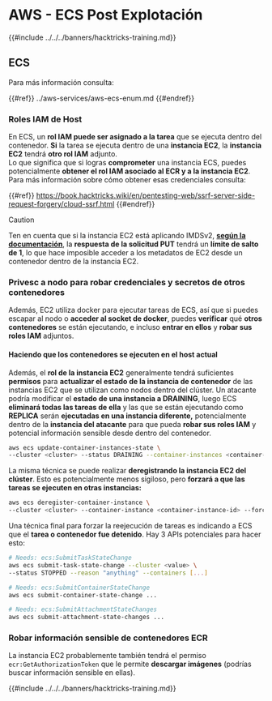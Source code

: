 # AWS - ECS Post Explotación

{{#include ../../../banners/hacktricks-training.md}}

## ECS

Para más información consulta:

{{#ref}}
../aws-services/aws-ecs-enum.md
{{#endref}}

### Roles IAM de Host

En ECS, un **rol IAM puede ser asignado a la tarea** que se ejecuta dentro del contenedor. **Si** la tarea se ejecuta dentro de una **instancia EC2**, la **instancia EC2** tendrá **otro rol IAM** adjunto.\
Lo que significa que si logras **comprometer** una instancia ECS, puedes potencialmente **obtener el rol IAM asociado al ECR y a la instancia EC2**. Para más información sobre cómo obtener esas credenciales consulta:

{{#ref}}
https://book.hacktricks.wiki/en/pentesting-web/ssrf-server-side-request-forgery/cloud-ssrf.html
{{#endref}}

> [!CAUTION]
> Ten en cuenta que si la instancia EC2 está aplicando IMDSv2, [**según la documentación**](https://docs.aws.amazon.com/AWSEC2/latest/UserGuide/instance-metadata-v2-how-it-works.html), la **respuesta de la solicitud PUT** tendrá un **límite de salto de 1**, lo que hace imposible acceder a los metadatos de EC2 desde un contenedor dentro de la instancia EC2.

### Privesc a nodo para robar credenciales y secretos de otros contenedores

Además, EC2 utiliza docker para ejecutar tareas de ECS, así que si puedes escapar al nodo o **acceder al socket de docker**, puedes **verificar** qué **otros contenedores** se están ejecutando, e incluso **entrar en ellos** y **robar sus roles IAM** adjuntos.

#### Haciendo que los contenedores se ejecuten en el host actual

Además, el **rol de la instancia EC2** generalmente tendrá suficientes **permisos** para **actualizar el estado de la instancia de contenedor** de las instancias EC2 que se utilizan como nodos dentro del clúster. Un atacante podría modificar el **estado de una instancia a DRAINING**, luego ECS **eliminará todas las tareas de ella** y las que se están ejecutando como **REPLICA** serán **ejecutadas en una instancia diferente,** potencialmente dentro de la **instancia del atacante** para que pueda **robar sus roles IAM** y potencial información sensible desde dentro del contenedor.
```bash
aws ecs update-container-instances-state \
--cluster <cluster> --status DRAINING --container-instances <container-instance-id>
```
La misma técnica se puede realizar **deregistrando la instancia EC2 del clúster**. Esto es potencialmente menos sigiloso, pero **forzará a que las tareas se ejecuten en otras instancias:**
```bash
aws ecs deregister-container-instance \
--cluster <cluster> --container-instance <container-instance-id> --force
```
Una técnica final para forzar la reejecución de tareas es indicando a ECS que el **tarea o contenedor fue detenido**. Hay 3 APIs potenciales para hacer esto:
```bash
# Needs: ecs:SubmitTaskStateChange
aws ecs submit-task-state-change --cluster <value> \
--status STOPPED --reason "anything" --containers [...]

# Needs: ecs:SubmitContainerStateChange
aws ecs submit-container-state-change ...

# Needs: ecs:SubmitAttachmentStateChanges
aws ecs submit-attachment-state-changes ...
```
### Robar información sensible de contenedores ECR

La instancia EC2 probablemente también tendrá el permiso `ecr:GetAuthorizationToken` que le permite **descargar imágenes** (podrías buscar información sensible en ellas).

{{#include ../../../banners/hacktricks-training.md}}
